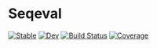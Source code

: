 # Seqeval

[![Stable](https://img.shields.io/badge/docs-stable-blue.svg)](https://chengchingwen.github.io/Seqeval.jl/stable)
[![Dev](https://img.shields.io/badge/docs-dev-blue.svg)](https://chengchingwen.github.io/Seqeval.jl/dev)
[![Build Status](https://github.com/chengchingwen/Seqeval.jl/workflows/CI/badge.svg)](https://github.com/chengchingwen/Seqeval.jl/actions)
[![Coverage](https://codecov.io/gh/chengchingwen/Seqeval.jl/branch/master/graph/badge.svg)](https://codecov.io/gh/chengchingwen/Seqeval.jl)
